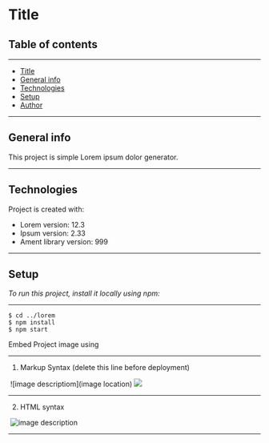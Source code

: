 # Title 

## Table of contents
---
* [Title](#title)
* [General info](#general-info)
* [Technologies](#technologies)
* [Setup](#setup)
* [Author](#author)
---

## General info



This project is simple Lorem ipsum dolor generator.

---	
## Technologies
Project is created with:
* Lorem version: 12.3
* Ipsum version: 2.33
* Ament library version: 999

---	
## Setup

_To run this project, install it locally using npm:_

---

```
$ cd ../lorem
$ npm install
$ npm start
```
 

Embed Project image using 

---
1) Markup Syntax (delete this line before deployment)


![]()
![image descriptiom](image location) 
![](homework/week-3-homework/assets/img/Web%20KeyGen.png)

---
2) HTML syntax

<img src="" alt="">
<img src="imageName.format" alt="image description">

--- 

